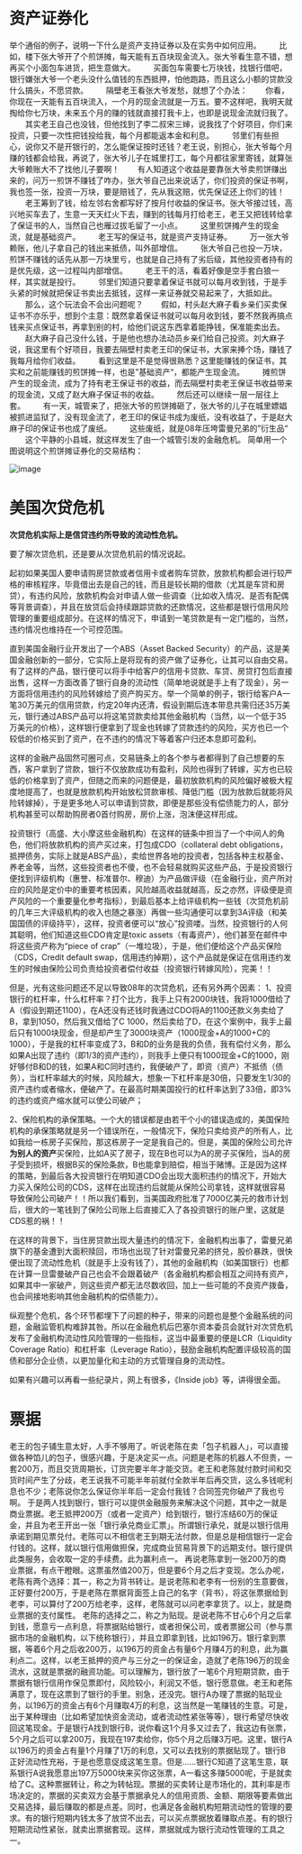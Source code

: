  # 资产证券化

举个通俗的例子，说明一下什么是资产支持证券以及在实务中如何应用。 　　比如，楼下张大爷开了个煎饼摊，每天能有五百块现金流入。张大爷看生意不错，想再买个小面包车进货，把生意做大。 　　买面包车需要七万块钱，找银行借吧，银行嫌张大爷一个老头没什么值钱的东西抵押，怕他跑路，而且这么小额的贷款没什么搞头，不愿贷款。 　　隔壁老王看张大爷发愁，就想了个办法： 　　你看，你现在一天能有五百块流入，一个月的现金流就是一万五。要不这样吧，我明天就掏给你七万块，未来五个月的赚的钱就直接打我卡上，也即是说现金流就归我了。 　　其实老王自己也没钱，但他找到了李二叔宋三婶，说我找了个好项目，你们来投资，只要一次性把钱投给我，每个月都能返本金和利息。 　　邻里们有些担心，说你又不是开银行的，怎么能保证按时还钱？老王说，别担心，张大爷每个月赚的钱都会给我，再说了，张大爷儿子在城里打工，每个月都往家里寄钱，就算张大爷赖账大不了找他儿子要啊！ 　　有人知道这个收益是要靠张大爷卖煎饼赚出来的，问万一煎饼不赚钱了咋办，张大爷自己出来说话了，你们投资的保证书啊，我也签一张，投资一万块，要是赔钱了，先从我这赔，优先保证还上你们的钱！ 　　老王筹到了钱，给左邻右舍都写好了按月付收益的保证书。张大爷接过钱，高兴地买车去了，生意一天天红火下去，赚到的钱每月打给老王，老王又把钱转给拿了保证书的人，当然自己也雁过拔毛留了一小点。 　　这里煎饼摊产生的现金流，就是基础资产。 　　老王写的保证书，就是资产支持证券。 　　万一张大爷赖账，他儿子拿自己的钱出来抵债，叫外部增信。 　　张大爷自己也投一万块，煎饼不赚钱的话先从那一万块里亏，也就是自己持有了劣后级，其他投资者持有的是优先级，这一过程叫内部增信。 　　老王干的活，看着好像是空手套白狼一样，其实就是投行。 　　邻里们知道只要拿着保证书就可以每月收到钱，于是手头紧的时候就把保证书卖出去抵钱，这样一来证券就交易起来了，大抵如此。 　　那么，这个玩法会不会出问题呢？ 　　假如，村头赵大麻子看乡亲们买卖保证书不亦乐乎，想到个主意：既然拿着保证书就可以每月收到钱，要不然我再搞点钱来买点保证书，再拿到别的村，给他们说这东西拿着能挣钱，保准能卖出去。 　　赵大麻子自己没什么钱，于是他也想办法动员乡亲们给自己投资。刘大麻子说，我这里有个好项目，我要去隔壁村卖老王印的保证书，大家来捧个场，赚钱了我每月给你们收益。 　　看到这里是不是觉得很熟悉？这里能赚钱的保证书，其实和之前能赚钱的煎饼摊一样，也是”基础资产“，都能产生现金流。 　　摊煎饼产生的现金流，成为了持有老王保证书的收益，而去隔壁村卖老王保证书收益带来的现金流，又成了赵大麻子保证书的收益。 　　然后还可以继续一层一层往上套。 　　有一天，城管来了，把张大爷的煎饼摊砸了，张大爷的儿子在城里嫖娼被抓进监狱了，没有现金流了，老王印的保证书成为废纸，没有收益了，于是赵大麻子印的保证书也成了废纸。 　　这些废纸，就是08年压垮雷曼兄弟的”衍生品“ 　　这个平静的小县城，就这样发生了由一个城管引发的金融危机。 简单用一个图说明这个煎饼摊证券化的交易结构：

![image](http://upload-images.jianshu.io/upload_images/1936544-b08da5c393961ae8.png?imageMogr2/auto-orient/strip%7CimageView2/2/w/1240)

# 美国次贷危机

**次贷危机实际上是信贷违约所导致的流动性危机。**

要了解次贷危机，还是要从次贷危机前的情况说起。

起初如果美国人要申请购房贷款或者信用卡或者购车贷款，放款机构都会进行较严格的审核程序，毕竟借出去是自己的钱，而且是较长期的借款（尤其是车贷和房贷），有违约风险，放款机构会对申请人做一些调查（比如收入情况、是否有配偶等背景调查），并且在放贷后会持续跟踪贷款的还款情况，这些都是银行信用风险管理的重要组成部分。在这样的情况下，申请到一笔贷款是有一定门槛的，当然，违约情况也维持在一个可控范围。

直到美国金融行业开发出了一个ABS（Asset Backed Security）的产品，这是美国金融创新的一部分，它实际上是将现有的资产做了证券化，让其可以自由交易。有了这样的产品，银行便可以将手中给客户的信用卡贷款、车贷、房贷打包后直接出售，这样一方面改善了银行自身的流动性（简单地说就是手上有了现金），另一方面将信用违约的风险转嫁给了资产购买方。举一个简单的例子，银行给客户A一笔30万美元的信用贷款，约定20年内还清，假设到期后连本带息共需归还35万美元，银行通过ABS产品可以将这笔贷款卖给其他金融机构（当然，以一个低于35万美元的价格），这样银行便拿到了现金也转嫁了贷款违约的风险，买方也已一个较低的价格买到了资产，在不违约的情况下等着客户归还本息即可盈利。

这样的金融产品固然可圈可点，交易链条上的各个参与者都得到了自己想要的东西，客户拿到了贷款，银行不仅放款成功有盈利，风险也得到了转嫁，买方也已较低的价格拿到了资产，但随之而来的问题便是，最初放款机构的风险偏好被极大程度地提高了，也就是放款机构开始放松贷款审核、降低门槛（因为放款后就能将风险转嫁掉），于是更多地人可以申请到贷款，即便是那些没有偿债能力的人，部分机构甚至可以帮助购房者0首付购房，房价上涨，泡沫便这样形成。

投资银行（高盛、大小摩这些金融机构）在这样的链条中担当了一个中间人的角色，他们将放款机构的资产买过来，打包成CDO（collateral debt obligations，抵押债务，实际上就是ABS产品），卖给世界各地的投资者，包括各种主权基金、养老金等，当然，这些投资者也不傻，也不会轻易就购买这些产品，于是投资银行便找到评级机构（惠誉、标准普尔、穆迪）为产品做评级（在金融行业，资产所对应的风险是定价中的重要考核因素，风险越高收益就越高，反之亦然，评级便是资产风险的一个重要量化参考指标），到最后基本上给评级机构一些钱（次贷危机前的几年三大评级机构的收入也随之暴涨）再做一些沟通便可以拿到3A评级（和美国国债的评级持平），这样，投资者便可以“放心”投资喽。当然，投资银行的人何其聪明，他们知道这些CDO肯定是toxic assets（有毒资产），他们甚至在邮件中将这些资产称为“piece of crap”（一堆垃圾），于是，他们便给这个产品买保险（CDS，Credit default swap，信用违约掉期），这个产品就是保证在信用违约发生的时候由保险公司负责给投资者偿付收益（投资银行转嫁风险），完美！！

但是，光有这些问题还不足以导致08年的次贷危机，还有另外两个因素： 1、投资银行的杠杆率，什么杠杆率？打个比方，我手上只有2000块钱，我将1000借给了A（假设到期还1100），在A还没有还钱时我通过CDO将A的1100还款义务卖给了B，拿到1050，然后我又借给了C 1000，然后卖给了D，在这个案例中，我手上最后只有1000块现金，但是却产生了3000块资产（1000现金+A的1000+C的1000），于是我的杠杆率变成了3，B和D的业务是我的负债，我有偿付义务，那么如果A出现了违约（即1/3的资产违约），则我手上便只有1000现金+C的1000，刚好够付B和D的钱，如果A和C同时违约，我便破产了，即资（资产）不抵债（债务），当杠杆率越大的时候，风险越大，想象一下杠杆率是30倍，只要发生1/30的资产违约或者缩水，便破产了。在最高时期美国投行的杠杆率达到了33倍，即3%的违约或资产缩水就可以使公司破产；

2、保险机构的承保策略。一个大的错误都是由若干个小的错误造成的，美国保险机构的承保策略就是另一个错误所在，一般情况下，保险只卖给资产的所有人，比如我给一栋房子买保险，那这栋房子一定是我自己的。但是，美国的保险公司允许**为别人的资产**买保险，比如A买了房子，现在B也可以为A的房子买保险，当A的房子受到损坏，根据B买的保险条款，B也能拿到赔偿，相当于赌博。正是因为这样的策略，到最后各大投资银行在明知道CDO会出现大面积违约的情况下，开始大力买入保险公司的CDS，这样在出现违约后就能从保险公司拿钱，这样就很容易导致保险公司破产！！所以我们看到，当美国政府批准了7000亿美元的救市计划后，很大的一笔钱到了保险公司账上后直接汇入了各投资银行的账户里，这就是CDS惹的祸！！

在这样的背景下，当住房贷款出现大量违约的情况下，金融机构出事了，雷曼兄弟旗下的基金遭到大面积赎回，市场也出现了针对雷曼兄弟的挤兑，股价暴跌，很快便出现了流动性危机（就是手上没有钱了），其他的金融机构（如美国银行）也都在计算一旦雷曼破产自己也会不会跟着破产（各金融机构都会相互之间持有资产，如果其中一家破产，则这些资产都无法尽数收回，加上一些可能的不良资产拨备，也会间接地影响其他金融机构的偿债能力）。

纵观整个危机，各个环节都埋下了问题的种子，带来的问题也是整个金融系统的问题，金融监管机构难辞其咎。所以在金融危机后巴塞尔资本委员会就针对次贷危机发布了金融机构流动性风险管理的一些指标，这当中最重要的便是LCR（Liquidity Coverage Ratio）和杠杆率（Leverage Ratio），鼓励金融机构配置评级较高的国债和部分企业债，以更加量化和主动的方式管理自身的流动性。

如果有兴趣可以再看一些纪录片，网上有很多，《Inside job》等，讲得很全面。

# 票据

老王的包子铺生意太好，人手不够用了。听说老陈在卖「包子机器人」，可以直接做各种馅儿的包子，很感兴趣，于是决定买一点。问题是老陈的机器人不但贵，一套200万，而且交货周期长，订货完要半年才能交货。老王和老陈就付款时间和交货时间产生了分歧，老王说我不可能半年前就付全款半年后再交货，这么多钱呢利息也不少；老陈说你怎么保证你半年后一定会付我钱？合同签完你破产了我也亏啊。 于是两人找到银行，银行可以提供金融服务来解决这个问题，其中之一就是商业票据。老王抵押200万（或者一定资产）给到银行，银行冻结60万的保证金，并且为老王开出一张「银行承兑商业汇票」。所谓银行承兑，就是以银行信用承诺到期见票兑付。老陈可以不相信老王到期无法付款，但是总是相信银行一定会付钱的。这样，就以银行信用做担保，完成商业贸易背景下的远期支付。银行提供此类服务，会收取一定的手续费。此为赢利点一。 再说老陈拿到一张200万的商业票据，有点干瞪眼。这票虽然值200万，但是要6个月之后才变现。怎么办呢，老陈有两个选择：其一，称之为背书转让。是说老陈和老李有一份别的生意要做，正好要付200万，于是老陈在票据背面签上自己的名字（背书），将这张票据给到老李，可以算付了200万给老李，这样，老陈就可以问老李拿货了。以上，就是商业票据的支付属性。 老陈的选择之二，称之为贴现。是说老陈不甘心6个月之后拿到钱，愿意亏一点利息，将票据贴给银行，或者担保公司，或者票据公司（参与票据市场的金融机构，以下统称银行），并且立即拿到钱，比如196万。银行拿到票据，等着6个月之后收200万，以196万的资金占有量6个月赚4万的利息，此为赢利点二。这样，以老王抵押的资产与三分之一的保证金，造就了老陈196万的现金流水，这就是票据的融资功能。可以理解为，银行放了一笔6个月短期贷款，由于票据有银行信用作保见票即付，风险较小，利润又不低，银行愿意做。老王和老陈满意了，现在这票到了银行的手里。别急，还没完。银行A办理了票据的贴现业务，以196万的资金占有6个月赚取4万的利息，这当然是一笔赚钱的生意。可是，出于某种理由（比如希望加快资金流动，或者流动性紧张等等），银行希望尽快收回这笔现金。于是银行A找到银行B，说你看这1个月多又过去了，我这边有张票，5个月之后可以拿200万，我现在197卖给你，你5个月之后赚3万吧。这里，银行A以196万的资金占有量1个月赚了1万的利息，又可以去找别的票据贴现了。银行B正好流动性充裕，于是也愿意促成这笔生意。但是……银行C知道了这笔生意，联系银行A说我愿意出197万5000块来买你这张票，A一看这多赚5000呢，于是就卖给了C。这种票据转让，称之为转帖现。票据的买卖转让是市场化的，其利率是市场决定的，票据的买卖双方会基于票据承兑人的信用资质、金额、期限等要素做出交易选择，最后赚取的都是点差。同时，也满足各金融机构短期流动性的管理的要求。有的银行短期内钱太多了放贷不出去，可以买点票据放着赚取点差。有的银行短期流动性紧张，就卖出票据套现。这样，票据就成为银行流动性管理的工具之一。

